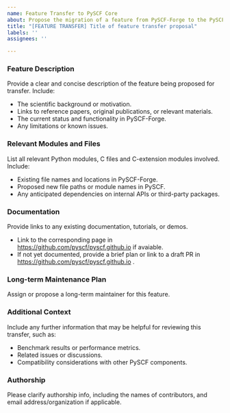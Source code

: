 ```yaml
---
name: Feature Transfer to PySCF Core
about: Propose the migration of a feature from PySCF-Forge to the PySCF core repository
title: "[FEATURE TRANSFER] Title of feature transfer proposal"
labels: ''
assignees: ''

---
```


### Feature Description
Provide a clear and concise description of the feature being proposed for transfer. Include:
- The scientific background or motivation.
- Links to reference papers, original publications, or relevant materials.
- The current status and functionality in PySCF-Forge.
- Any limitations or known issues.

### Relevant Modules and Files
List all relevant Python modules, C files and C-extension modules involved. Include:
- Existing file names and locations in PySCF-Forge.
- Proposed new file paths or module names in PySCF.
- Any anticipated dependencies on internal APIs or third-party packages.

### Documentation
Provide links to any existing documentation, tutorials, or demos.
- Link to the corresponding page in https://github.com/pyscf/pyscf.github.io if avaiable.
- If not yet documented, provide a brief plan or link to a draft PR in https://github.com/pyscf/pyscf.github.io .

### Long-term Maintenance Plan
Assign or propose a long-term maintainer for this feature.

### Additional Context
Include any further information that may be helpful for reviewing this transfer, such as:
- Benchmark results or performance metrics.
- Related issues or discussions.
- Compatibility considerations with other PySCF components.

### Authorship
Please clarify authorship info, including the names of contributors, and email address/organization if applicable.
